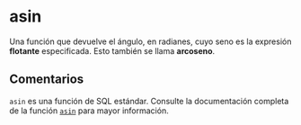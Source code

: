 ﻿---
SidebarGroup: "index-math-functions"
Autogenerated: true
---

# asin

Una función que devuelve el ángulo, en radianes, cuyo seno es la expresión **flotante** especificada. Esto también se llama **arcoseno**.

## Comentarios 

`asin` es una función de SQL estándar. Consulte la documentación completa de la función [`asin`](https://learn.microsoft.com/es-es/sql/t-sql/functions/asin-transact-sql) para mayor información.
